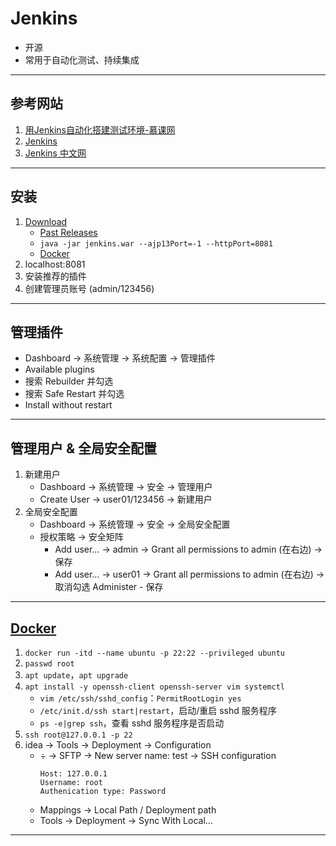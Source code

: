 # Jenkins
- 开源
- 常用于自动化测试、持续集成
---
## 参考网站
1. [用Jenkins自动化搭建测试环境-慕课网](https://www.imooc.com/learn/1008)
2. [Jenkins](https://www.jenkins.io)
3. [Jenkins 中文网](https://www.jenkins.io/zh/)
---
## 安装
1. [Download](https://www.jenkins.io/download/)
    - [Past Releases](https://get.jenkins.io/war-stable/)
    - `java -jar jenkins.war --ajp13Port=-1 --httpPort=8081`
    - [Docker](../docker/Docker.md#安装软件)
2. localhost:8081
3. 安装推荐的插件
4. 创建管理员账号 (admin/123456)
---
## 管理插件
- Dashboard → 系统管理 → 系统配置 → 管理插件
- Available plugins
- 搜索 Rebuilder 并勾选
- 搜索 Safe Restart 并勾选
- Install without restart
---
## 管理用户 & 全局安全配置
1. 新建用户
    - Dashboard → 系统管理 → 安全 → 管理用户
    - Create User → user01/123456 → 新建用户
2. 全局安全配置
    - Dashboard → 系统管理 → 安全 → 全局安全配置
    - 授权策略 → 安全矩阵
        - Add user… → admin → Grant all permissions to admin (在右边) → 保存
        - Add user… → user01 → Grant all permissions to admin (在右边) → 取消勾选 Administer - 保存
---
## [Docker](https://blog.csdn.net/qq_41318914/article/details/124494776)
1. `docker run -itd --name ubuntu -p 22:22 --privileged ubuntu`
2. `passwd root`
3. `apt update`，`apt upgrade`
4. `apt install -y openssh-client openssh-server vim systemctl`
    - `vim /etc/ssh/sshd_config`：`PermitRootLogin yes`
    - `/etc/init.d/ssh start|restart`，启动/重启 sshd 服务程序
    - `ps -e|grep ssh`，查看 sshd 服务程序是否启动
5. `ssh root@127.0.0.1 -p 22`
6. idea → Tools → Deployment → Configuration
    - &divide; → SFTP → New server name: test → SSH configuration
        ```
        Host: 127.0.0.1
        Username: root
        Authenication type: Password
        ```
    - Mappings → Local Path / Deployment path
    - Tools → Deployment → Sync With Local…
---